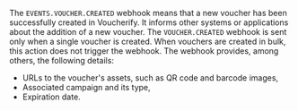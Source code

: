 The `EVENTS.VOUCHER.CREATED` webhook means that a new voucher has been successfully created in Voucherify. It informs other systems or applications about the addition of a new voucher. The `VOUCHER.CREATED` webhook is sent only when a single voucher is created. When vouchers are created in bulk, this action does not trigger the webhook. The webhook provides, among others, the following details:
- URLs to the voucher's assets, such as QR code and barcode images,
- Associated campaign and its type,
- Expiration date.